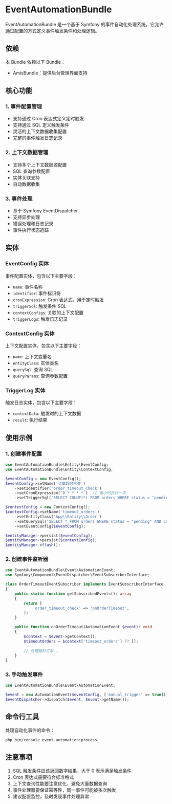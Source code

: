 # EventAutomationBundle

EventAutomationBundle 是一个基于 Symfony 的事件自动化处理系统，它允许通过配置的方式定义事件触发条件和处理逻辑。

## 依赖

本 Bundle 依赖以下 Bundle：
- AmisBundle：提供后台管理界面支持

## 核心功能

### 1. 事件配置管理
- 支持通过 Cron 表达式定义定时触发
- 支持通过 SQL 定义触发条件
- 灵活的上下文数据收集配置
- 完整的事件触发日志记录

### 2. 上下文数据管理
- 支持多个上下文数据源配置
- SQL 查询参数配置
- 实体关联支持
- 自动数据收集

### 3. 事件处理
- 基于 Symfony EventDispatcher
- 支持异步处理
- 错误处理和日志记录
- 事件执行状态追踪

## 实体

### EventConfig 实体
事件配置实体，包含以下主要字段：
- `name`: 事件名称
- `identifier`: 事件标识符
- `cronExpression`: Cron 表达式，用于定时触发
- `triggerSql`: 触发条件 SQL
- `contextConfigs`: 关联的上下文配置
- `triggerLogs`: 触发日志记录

### ContextConfig 实体
上下文配置实体，包含以下主要字段：
- `name`: 上下文变量名
- `entityClass`: 实体类名
- `querySql`: 查询 SQL
- `queryParams`: 查询参数配置

### TriggerLog 实体
触发日志实体，包含以下主要字段：
- `contextData`: 触发时的上下文数据
- `result`: 执行结果

## 使用示例

### 1. 创建事件配置

```php
use EventAutomationBundle\Entity\EventConfig;
use EventAutomationBundle\Entity\ContextConfig;

$eventConfig = new EventConfig();
$eventConfig->setName('订单超时检查')
    ->setIdentifier('order_timeout_check')
    ->setCronExpression('0 * * * *')  // 每小时执行一次
    ->setTriggerSql('SELECT COUNT(*) FROM orders WHERE status = "pending" AND created_at < DATE_SUB(NOW(), INTERVAL 24 HOUR)');

$contextConfig = new ContextConfig();
$contextConfig->setName('timeout_orders')
    ->setEntityClass('App\\Entity\\Order')
    ->setQuerySql('SELECT * FROM orders WHERE status = "pending" AND created_at < DATE_SUB(NOW(), INTERVAL 24 HOUR)')
    ->setEventConfig($eventConfig);

$entityManager->persist($eventConfig);
$entityManager->persist($contextConfig);
$entityManager->flush();
```

### 2. 创建事件监听器

```php
use EventAutomationBundle\Event\AutomationEvent;
use Symfony\Component\EventDispatcher\EventSubscriberInterface;

class OrderTimeoutEventSubscriber implements EventSubscriberInterface
{
    public static function getSubscribedEvents(): array
    {
        return [
            'order_timeout_check' => 'onOrderTimeout',
        ];
    }

    public function onOrderTimeout(AutomationEvent $event): void
    {
        $context = $event->getContext();
        $timeoutOrders = $context['timeout_orders'] ?? [];
        
        // 处理超时订单...
    }
}
```

### 3. 手动触发事件

```php
use EventAutomationBundle\Event\AutomationEvent;

$event = new AutomationEvent($eventConfig, ['manual_trigger' => true]);
$eventDispatcher->dispatch($event, $event->getName());
```

## 命令行工具

处理自动化事件的命令：
```bash
php bin/console event-automation:process
```

## 注意事项

1. SQL 触发条件应该返回数字结果，大于 0 表示满足触发条件
2. Cron 表达式需要符合标准格式
3. 上下文查询性能要注意优化，避免大量数据查询
4. 事件处理器要保证幂等性，同一事件可能被多次触发
5. 建议配置监控，及时发现事件处理异常
